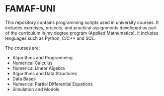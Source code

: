 # FAMAF-UNI
This repository contains programming scripts used in university courses. It includes exercises, projects, and practical assignments developed as part of the curriculum in my degree program (Applied Mathematics). 
It includes lenguages such as Python, C/C++ and SQL.

The courses are:

- Algorithms and Programming
- Numerical Calculus
- Numerical Linear Algebra
- Algorithms and Data Structures
- Data Bases
- Numerical Partial Differential Equations
- Simulation and Models

